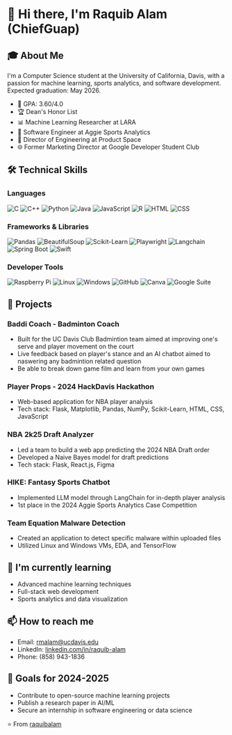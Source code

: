 # 👋 Hi there, I'm Raquib Alam (ChiefGuap)

## 🎓 About Me
I'm a Computer Science student at the University of California, Davis, with a passion for machine learning, sports analytics, and software development. Expected graduation: May 2026.

- 🏫 GPA: 3.60/4.0
- 🏆 Dean's Honor List
- 📊 Machine Learning Researcher at LARA
- 🏀 Software Engineer at Aggie Sports Analytics
- 🚀 Director of Engineering at Product Space
- 🌐 Former Marketing Director at Google Developer Student Club

## 🛠 Technical Skills

### Languages
![C](https://img.shields.io/badge/-C-00599C?style=flat-square&logo=c&logoColor=white)
![C++](https://img.shields.io/badge/-C++-00599C?style=flat-square&logo=c%2B%2B&logoColor=white)
![Python](https://img.shields.io/badge/-Python-3776AB?style=flat-square&logo=python&logoColor=white)
![Java](https://img.shields.io/badge/-Java-007396?style=flat-square&logo=java&logoColor=white)
![JavaScript](https://img.shields.io/badge/-JavaScript-F7DF1E?style=flat-square&logo=javascript&logoColor=black)
![R](https://img.shields.io/badge/-R-276DC3?style=flat-square&logo=r&logoColor=white)
![HTML](https://img.shields.io/badge/-HTML5-E34F26?style=flat-square&logo=html5&logoColor=white)
![CSS](https://img.shields.io/badge/-CSS3-1572B6?style=flat-square&logo=css3&logoColor=white)

### Frameworks & Libraries
![Pandas](https://img.shields.io/badge/-Pandas-150458?style=flat-square&logo=pandas&logoColor=white)
![BeautifulSoup](https://img.shields.io/badge/-BeautifulSoup-3776AB?style=flat-square&logo=python&logoColor=white)
![Scikit-Learn](https://img.shields.io/badge/-Scikit--Learn-F7931E?style=flat-square&logo=scikit-learn&logoColor=white)
![Playwright](https://img.shields.io/badge/-Playwright-45ba4b?style=flat-square&logo=playwright&logoColor=white)
![Langchain](https://img.shields.io/badge/-Langchain-000000?style=flat-square)
![Spring Boot](https://img.shields.io/badge/-Spring%20Boot-6DB33F?style=flat-square&logo=spring-boot&logoColor=white)
![Swift](https://img.shields.io/badge/-Swift-FA7343?style=flat-square&logo=swift&logoColor=white)

### Developer Tools
![Raspberry Pi](https://img.shields.io/badge/-Raspberry%20Pi-C51A4A?style=flat-square&logo=raspberry-pi&logoColor=white)
![Linux](https://img.shields.io/badge/-Linux-FCC624?style=flat-square&logo=linux&logoColor=black)
![Windows](https://img.shields.io/badge/-Windows-0078D6?style=flat-square&logo=windows&logoColor=white)
![GitHub](https://img.shields.io/badge/-GitHub-181717?style=flat-square&logo=github&logoColor=white)
![Canva](https://img.shields.io/badge/-Canva-00C4CC?style=flat-square&logo=canva&logoColor=white)
![Google Suite](https://img.shields.io/badge/-Google%20Suite-4285F4?style=flat-square&logo=google&logoColor=white)

## 🚀 Projects

### Baddi Coach - Badminton Coach
- Built for the UC Davis Club Badmintion team aimed at improving one's serve and player movement on the court
- Live feedback based on player's stance and an AI chatbot aimed to naswering any badmintion related question
- Be able to break down game film and learn from your own games 

### Player Props - 2024 HackDavis Hackathon
- Web-based application for NBA player analysis
- Tech stack: Flask, Matplotlib, Pandas, NumPy, Scikit-Learn, HTML, CSS, JavaScript

### NBA 2k25 Draft Analyzer
- Led a team to build a web app predicting the 2024 NBA Draft order
- Developed a Naive Bayes model for draft predictions
- Tech stack: Flask, React.js, Figma

### HIKE: Fantasy Sports Chatbot
- Implemented LLM model through LangChain for in-depth player analysis
- 1st place in the 2024 Aggie Sports Analytics Case Competition

### Team Equation Malware Detection
- Created an application to detect specific malware within uploaded files
- Utilized Linux and Windows VMs, EDA, and TensorFlow

## 🌱 I'm currently learning
- Advanced machine learning techniques
- Full-stack web development
- Sports analytics and data visualization

## 📫 How to reach me
- Email: rmalam@ucdavis.edu
- LinkedIn: [linkedin.com/in/raquib-alam](https://linkedin.com/in/raquib-alam)
- Phone: (858) 943-1836


## 🎯 Goals for 2024-2025
- Contribute to open-source machine learning projects
- Publish a research paper in AI/ML
- Secure an internship in software engineering or data science

⭐️ From [raquibalam]()

